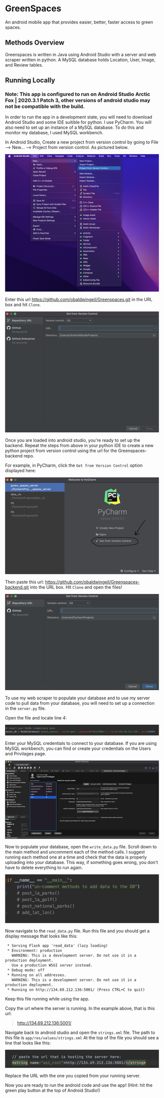 # GreenSpaces
An android mobile app that provides easier, better, faster access to green spaces.

## Methods Overview
Greenspaces is written in Java using Android Studio with a server and web scraper written in python. A MySQL database holds Location, User, Image, and Review tables.

## Running Locally
### Note: This app is configured to run on Android Studio Arctic Fox | 2020.3.1 Patch 3, other versions of android studio may not be compatible with the build. 

In order to run the app in a development state, you will need to download Android Studio and some IDE suitible for python. I use PyCharm. You will also need to set up an instance of a MySQL database. To do this and monitor my database, I used MySQL workbench.

In Android Studio, Create a new project from version control by going to File --> New... --> Project from version control. As pictured below. 

![Android Studio From Version Control Image](https://github.com/obaldwingeil/Greenspaces/blob/main/AS-from-version-control.png?raw=true)

Enter this url https://github.com/obaldwingeil/Greenspaces.git in the URL box and hit `Clone`.

![Android Studio Enter URL Image](https://github.com/obaldwingeil/Greenspaces/blob/main/AS-enter-url.png?raw=true)

Once you are loaded into android studio, you're ready to set up the backend. Repeat the steps from above in your python IDE to create a new python project from version control using the url for the Greenspaces-backend repo. 

For example, in PyCharm, click the `Get from Version Control` option displayed here:

![PyCharm From Version Contrl Image](https://github.com/obaldwingeil/Greenspaces/blob/main/Py-from-version-control.png?raw=true)

Then paste this url: https://github.com/obaldwingeil/Greenspaces-backend.git into the URL box. Hit `Clone` and open the files!

![PyCharm Enter URL Image](https://github.com/obaldwingeil/Greenspaces/blob/main/Py-enter-url.png?raw=true)

To use my web scraper to populate your database and to use my server code to pull data from your database, you will need to set up a connection in the `server.py` file. 

Open the file and locate line 4: 

![DB Connection](https://github.com/obaldwingeil/Greenspaces/blob/main/DB-connection.png?raw=true)

Enter your MySQL credentials to connect to your database. If you are using MySQL workbench, you can find or create your credentials on the Users and Privilages page. 

![MySQL Credentials](https://github.com/obaldwingeil/Greenspaces/blob/main/MySQL-credentials.png?raw=true)

Now to populate your database, open the `write_data.py` file. Scroll down to the main method and uncomment each of the method calls. I suggest running each method one at a time and check that the data is properly uploading into your database. This way, if something goes wrong, you don't have to delete everything to run again. 

![Fill Database](https://github.com/obaldwingeil/Greenspaces/blob/main/fill-database.png?raw=true)

Now navigate to the `read_data.py` file. Run this file and you should get a display message that looks like this: 

```
 * Serving Flask app 'read_data' (lazy loading)
 * Environment: production
   WARNING: This is a development server. Do not use it in a production deployment.
   Use a production WSGI server instead.
 * Debug mode: off
 * Running on all addresses.
   WARNING: This is a development server. Do not use it in a production deployment.
 * Running on http://134.69.212.136:5001/ (Press CTRL+C to quit)
 ```
 Keep this file running while using the app. 
 
 Copy the url where the server is running. In the example above, that is this url: 
 > http://134.69.212.136:5001/
 
 Navigate back to android studio and open the `strings.xml` file. The path to this file is `app/res/values/strings.xml`
 At the top of the file you should see a line that looks like this: 
 
 ![Android Studio strings.xml Image](https://github.com/obaldwingeil/Greenspaces/blob/main/strings-xml-example.png?raw=true)
 
 Replace the URL with the one you copied from your running server. 
 
 Now you are ready to run the android code and use the app! (Hint: hit the green play button at the top of Android Studio!)
 

